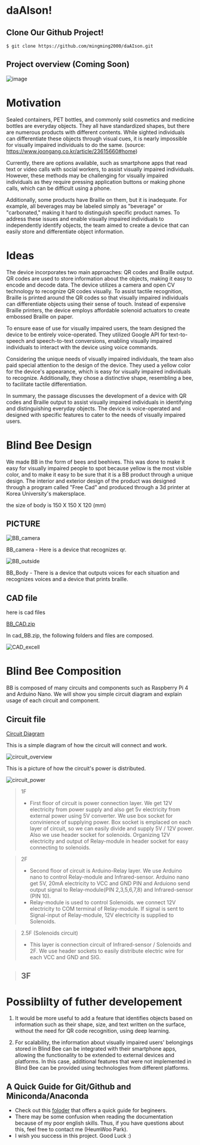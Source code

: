 # daAIson!

## Clone Our Github Project!
```
$ git clone https://github.com/mingming2000/daAIson.git
```

## Project overview (Coming Soon)

![image](https://github.com/mingming2000/daAIson/assets/102716945/69e5ae9b-3488-426a-9ecf-a3037c19946c)

Motivation
=============
Sealed containers, PET bottles, and commonly sold cosmetics and medicine bottles are everyday objects. They all have standardized shapes, but there are numerous products with different contents. While sighted individuals can differentiate these objects through visual cues, it is nearly impossible for visually impaired individuals to do the same. (source: https://www.joongang.co.kr/article/23615660#home)

Currently, there are options available, such as smartphone apps that read text or video calls with social workers, to assist visually impaired individuals. However, these methods may be challenging for visually impaired individuals as they require pressing application buttons or making phone calls, which can be difficult using a phone.

Additionally, some products have Braille on them, but it is inadequate. For example, all beverages may be labeled simply as "beverage" or "carbonated," making it hard to distinguish specific product names. To address these issues and enable visually impaired individuals to independently identify objects, the team aimed to create a device that can easily store and differentiate object information.

Ideas
====================
The device incorporates two main approaches: QR codes and Braille output. QR codes are used to store information about the objects, making it easy to encode and decode data. The device utilizes a camera and open CV technology to recognize QR codes visually. To assist tactile recognition, Braille is printed around the QR codes so that visually impaired individuals can differentiate objects using their sense of touch. Instead of expensive Braille printers, the device employs affordable solenoid actuators to create embossed Braille on paper.

To ensure ease of use for visually impaired users, the team designed the device to be entirely voice-operated. They utilized Google API for text-to-speech and speech-to-text conversions, enabling visually impaired individuals to interact with the device using voice commands.

Considering the unique needs of visually impaired individuals, the team also paid special attention to the design of the device. They used a yellow color for the device's appearance, which is easy for visually impaired individuals to recognize. Additionally, they chose a distinctive shape, resembling a bee, to facilitate tactile differentiation.

In summary, the passage discusses the development of a device with QR codes and Braille output to assist visually impaired individuals in identifying and distinguishing everyday objects. The device is voice-operated and designed with specific features to cater to the needs of visually impaired users.

Blind Bee Design
=============

We made BB in the form of bees and beehives. 
This was done to make it easy for visually impaired people to spot because yellow is the most visible color, and to make it easy to be sure that it is a BB product through a unique design. 
The interior and exterior design of the product was designed through a program called "Free Cad" and produced through a 3d printer at Korea University's makersplace.

the size of body is 150 X 150 X 120 (mm)

PICTURE
---------
![BB_camera](https://github.com/mingming2000/daAIson/assets/138636306/dbb97edd-246c-46b9-b045-129efbaf26ad "BB_camera")

BB_camera - Here is a device that recognizes qr.



![BB_outside](https://github.com/mingming2000/daAIson/assets/138636306/89b549f9-83c0-44e7-986e-9c3ad1be6121 "BB_outside")

BB_Body - There is a device that outputs voices for each situation and recognizes voices and a device that prints braille.

CAD file
----------
here is cad files 

[BB_CAD.zip](https://github.com/mingming2000/daAIson/files/12224967/BB_CAD.zip)


In cad_BB.zip, the following folders and files are composed.

![CAD_excell](https://github.com/mingming2000/daAIson/assets/138636306/9e69a6b9-5208-4751-a4a7-e9bf905a0547)

Blind Bee Composition
=============
BB is composed of many circuits and components such as Raspberry Pi 4 and Arduino Nano.
We will show you simple circuit diagram and explain usage of each circuit and component. 

Circuit file
--------------
[Circuit Diagram](https://github.com/mingming2000/daAIson/files/12224828/Circuit.Diagram.xlsx)

This is a simple diagram of how the circuit will connect and work.

![circuit_overview](https://github.com/mingming2000/daAIson/assets/138636306/90e2c154-08db-4d0e-b6ac-1404fd2c0482)

This is a picture of how the circuit's power is distributed.


![circuit_power](https://github.com/mingming2000/daAIson/assets/138636306/4cfde137-8fe3-4d2d-aba0-afd847fcdf9c)


> 1F
> - First floor of circuit is power connection layer. We get 12V electricity from power supply and also get 5v electricity from external power using 5V converter. We use box socket for convinience of supplying power. Box socket is emplaced on each layer of circuit, so we can easily divide and supply 5V / 12V power. Also we use header socket for solenoids. Organizing 12V electricity and output of Relay-module in header socket for easy connecting to solenoids.

> 2F
> - Second floor of circuit is Arduino-Relay layer. We use Arduino nano to control Relay-module and Infrared-sensor. Arduino nano get 5V, 20mA electricity to VCC and GND PIN and Arduiono send output signal to Relay-module(PIN 2,3,5,6,7,8) and Infrared-sensor (PIN 10).
> - Relay-module is used to control Solenoids. we connect 12V electricity to COM terminal of Relay-module. If signal is sent to Signal-input of Relay-module, 12V electricity is supplied to Solenoids. 

> 2.5F (Solenoids circuit)
> - This layer is connection circuit of Infrared-sensor / Solenoids and 2F. We use header sockets to easily distribute electric wire for each VCC and GND and SIG.

> 3F
> - 


Possiblilty of futher developement
=============
1. It would be more useful to add a feature that identifies objects based on information such as their shape, size, and text written on the surface, without the need for QR code recognition, using deep learning.

2. For scalability, the information about visually impaired users' belongings stored in Blind Bee can be integrated with their smartphone apps, allowing the functionality to be extended to external devices and platforms. In this case, additional features that were not implemented in Blind Bee can be provided using technologies from different platforms.

## A Quick Guide for Git/Github and Miniconda/Anaconda
- Check out this [foloder](./docs/) that offers a quick guide for begineers.
- There may be some confusion when reading the documentation because of my poor english skills. Thus, if you have questions about this, feel free to contact me (HeumWoo Park).
- I wish you success in this project. Good Luck :) 
